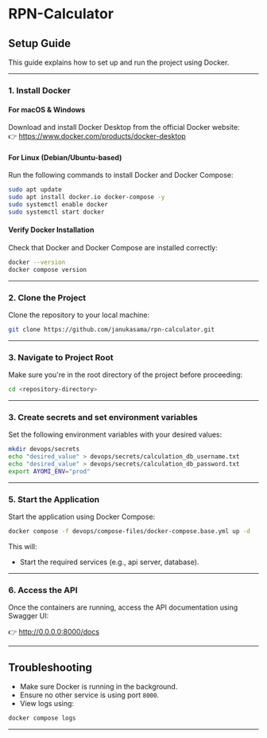 # RPN-Calculator

## Setup Guide

This guide explains how to set up and run the project using Docker.

---

### 1. Install Docker

#### For macOS & Windows

Download and install Docker Desktop from the official Docker website:  
👉 https://www.docker.com/products/docker-desktop

#### For Linux (Debian/Ubuntu-based)

Run the following commands to install Docker and Docker Compose:

```bash
sudo apt update
sudo apt install docker.io docker-compose -y
sudo systemctl enable docker
sudo systemctl start docker
```

#### Verify Docker Installation

Check that Docker and Docker Compose are installed correctly:

```bash
docker --version
docker compose version
```

---

### 2. Clone the Project

Clone the repository to your local machine:

```bash
git clone https://github.com/janukasama/rpn-calculator.git
```

---

### 3. Navigate to Project Root

Make sure you're in the root directory of the project before proceeding:

```bash
cd <repository-directory>
```

---

### 3. Create secrets and set environment variables

Set the following environment variables with your desired values:

```bash
mkdir devops/secrets
echo "desired_value" > devops/secrets/calculation_db_username.txt
echo "desired_value" > devops/secrets/calculation_db_password.txt
export AYOMI_ENV="prod"
```

---

### 5. Start the Application

Start the application using Docker Compose:

```bash
docker compose -f devops/compose-files/docker-compose.base.yml up -d
```

This will:

- Start the required services (e.g., api server, database).

---

### 6. Access the API

Once the containers are running, access the API documentation using Swagger UI:

👉 http://0.0.0.0:8000/docs

---

## Troubleshooting

- Make sure Docker is running in the background.
- Ensure no other service is using port `8000`.
- View logs using:

```bash
docker compose logs
```

---
